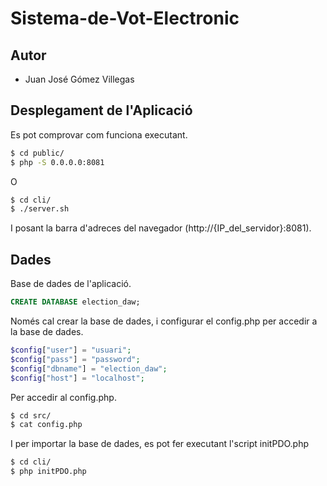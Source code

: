 # Sistema-de-Vot-Electronic

## Autor

- Juan José Gómez Villegas

## Desplegament de l'Aplicació

Es pot comprovar com funciona executant.

```sh
$ cd public/
$ php -S 0.0.0.0:8081
```

O

```sh
$ cd cli/
$ ./server.sh
```

I posant la barra d'adreces del navegador (http://{IP_del_servidor}:8081).

## Dades

Base de dades de l'aplicació.

```sql
CREATE DATABASE election_daw;
```

Només cal crear la base de dades, i configurar el config.php per accedir a la base de dades.

```php
$config["user"] = "usuari";
$config["pass"] = "password";
$config["dbname"] = "election_daw";
$config["host"] = "localhost";
```

Per accedir al config.php.

```sh
$ cd src/
$ cat config.php
```

I per importar la base de dades, es pot fer executant l'script initPDO.php

```sh
$ cd cli/
$ php initPDO.php
```
